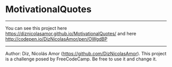 # MotivationalQuotes

- - - - - - 
You can see this project here https://diznicolasamor.github.io/MotivationalQuotes/ and here http://codepen.io/DizNicolasAmor/pen/OWgdBP
- - - - - - 
Author:  Diz, Nicolás Amor (https://github.com/DizNicolasAmor). This project is a challenge posed by FreeCodeCamp. Be free to use it and change it. 
